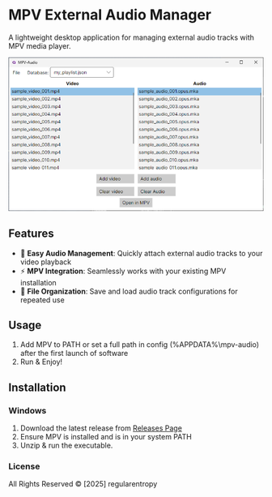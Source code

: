 ﻿# MPV External Audio Manager

A lightweight desktop application for managing external audio tracks with MPV media player.

![Screenshot](scr.png)

## Features

- 🎵 **Easy Audio Management**: Quickly attach external audio tracks to your video playback
- ⚡ **MPV Integration**: Seamlessly works with your existing MPV installation
- 📁 **File Organization**: Save and load audio track configurations for repeated use

## Usage
1. Add MPV to PATH or set a full path in config (%APPDATA%\mpv-audio) after the first launch of software
2. Run & Enjoy!

## Installation
### Windows
1. Download the latest release from [Releases Page](https://github.com/regularentropy/mpv_audio)
2. Ensure MPV is installed and is in your system PATH
3. Unzip & run the executable. 

### License
All Rights Reserved © [2025] regularentropy